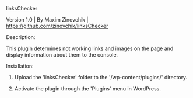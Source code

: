 linksChecker

Version 1.0 | By Maxim Zinovchik | https://github.com/zinovchik/linksChecker


Description: 

This plugin determines not working links and images on the page and display information about them to the console.


Installation:

1) Upload the 'linksChecker' folder to the '/wp-content/plugins/' directory.

2) Activate the plugin through the 'Plugins' menu in WordPress.